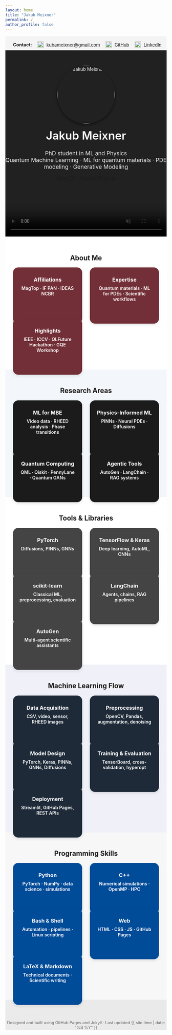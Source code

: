 ```yaml
---
layout: home
title: "Jakub Meixner"
permalink: /
author_profile: false
---
```


<!-- === STYLES === -->
<style>
/* Background Animation */
.animated-bg {
  animation: gradientShift 20s ease infinite;
  background: linear-gradient(-45deg, #f4f4f4, #e5e5e5, #f4f4f4, #dcdcdc);
  background-size: 400% 400%;
}
@keyframes gradientShift {
  0% { background-position: 0% 50%; }
  50% { background-position: 100% 50%; }
  100% { background-position: 0% 50%; }
}

.tile-win8 {
  display: block;
  padding: 1.25rem;
  text-align: center;
  border-radius: 1rem;
  box-shadow: 0 4px 10px rgba(0,0,0,0.1);
  text-decoration: none;
  transition: transform 0.2s ease, box-shadow 0.2s ease;
  font-weight: 600;
  height: 100%;
  color: white;
}
.tile-win8:hover {
  transform: translateY(-4px);
  box-shadow: 0 8px 20px rgba(0,0,0,0.15);
}
.tile-win8 h3, .tile-win8 p {
  color: white;
  margin: 0.5rem 0;
}

.grid-tiles {
  display: grid;
  grid-template-columns: repeat(auto-fit, minmax(160px, 1fr));
  gap: 1.5rem;
}

.tile-about    { background-color: #722f37; }
.tile-research { background-color: #1b1b1b; }
.tile-tools    { background-color: #444; }
.tile-dev      { background-color: #004c99; }
</style>

<div class="animated-bg">

<!-- CONTACT BAR -->
<section style="background-color: #f4f4f4; padding: 1rem 1rem 0.5rem 1.5rem;">
  <div style="max-width: 850px; margin: auto; display: flex; justify-content: space-between; align-items: center; flex-wrap: wrap;">
    <strong style="margin-right: 1rem;">Contact:</strong>
    <a href="mailto:kubameixner@gmail.com" style="display: flex; align-items: center; margin-right: 1rem;">
      <img src="https://img.icons8.com/color/48/000000/gmail-new.png" alt="Gmail" style="width: 20px; margin-right: 0.5rem;">
      kubameixner@gmail.com
    </a>
    <a href="https://github.com/JakubMeixner" target="_blank" style="display: flex; align-items: center; margin-right: 1rem;">
      <img src="https://img.icons8.com/ios-glyphs/30/000000/github.png" alt="GitHub" style="width: 20px; margin-right: 0.5rem;">
      GitHub
    </a>
    <a href="https://linkedin.com/in/jmeixner" target="_blank" style="display: flex; align-items: center;">
      <img src="https://img.icons8.com/color/48/000000/linkedin.png" alt="LinkedIn" style="width: 20px; margin-right: 0.5rem;">
      LinkedIn
    </a>
  </div>
</section>

<!-- HERO SECTION -->
<div style="position: relative; overflow: hidden; height: 580px; text-align: center;">
    <video autoplay muted loop playsinline
        style="position: absolute; inset: 0; width: 100%; height: 100%; object-fit: cover; z-index: 0;">
    <source src="{{ '/assets/hero-fixed.mp4' | relative_url }}" type="video/mp4">
    Your browser does not support the video tag.
    </video>
    
  <div style="position: absolute; inset: 0; background: rgba(0,0,0,0.35); z-index: 1;"></div>
  <div style="position: relative; z-index: 2; padding-top: 3rem; color: white;">
    <img src="{{ '/assets/images/profile.jpg' | relative_url }}" alt="Jakub Meixner" style="border-radius: 50%; width: 180px; height: 180px; object-fit: cover; box-shadow: 0 4px 10px rgba(0,0,0,0.5);">
    <h1 style="font-size: 2.5em; font-weight: 600; margin-top: 1rem;">Jakub Meixner</h1>
    <p style="font-size: 1.25em; max-width: 800px; margin: 1rem auto; color: #eee;">
      PhD student in ML and Physics<br>
      Quantum Machine Learning · ML for quantum materials · PDE modeling · Generative Modeling
    </p>
    <div style="margin-top: 1rem;">
      <a href="https://jakubmeixner.github.io/" class="btn btn--primary" style="margin-right: 1rem;" target="_blank">View CV</a>
      <a href="{{ '/projects/' | relative_url }}" class="btn">Explore Projects</a>
    </div>
  </div>
</div>

<!-- ABOUT -->
<section style="background-color: #fff; padding: 1.5rem;">
  <div style="max-width: 1100px; margin: auto;">
    <h2 style="text-align: center;">About Me</h2>
    <div class="grid-tiles">
      <a href="/cv/" class="tile-win8 tile-about">
        <h3>Affiliations</h3>
        <p>MagTop · IF PAN · IDEAS NCBR</p>
      </a>
      <a href="/research/" class="tile-win8 tile-about">
        <h3>Expertise</h3>
        <p>Quantum materials · ML for PDEs · Scientific workflows</p>
      </a>
      <a href="/about/" class="tile-win8 tile-about">
        <h3>Highlights</h3>
        <p>IEEE · ICCV · QLFuture Hackathon · GQE Workshop</p>
      </a>
    </div>
  </div>
</section>

<!-- RESEARCH -->
<section style="background-color: #f3f6fa; padding: 1.5rem;">
  <div style="max-width: 1100px; margin: auto;">
    <h2 style="text-align: center;">Research Areas</h2>
    <div class="grid-tiles">
      <a href="/research/" class="tile-win8 tile-research">
        <h3>ML for MBE</h3>
        <p>Video data · RHEED analysis · Phase transitions</p>
      </a>
      <a href="/research/" class="tile-win8 tile-research">
        <h3>Physics-Informed ML</h3>
        <p>PINNs · Neural PDEs · Diffusions</p>
      </a>
      <a href="/quantum/" class="tile-win8 tile-research">
        <h3>Quantum Computing</h3>
        <p>QML · Qiskit · PennyLane · Quantum GANs</p>
      </a>
      <a href="/agents/" class="tile-win8 tile-research">
        <h3>Agentic Tools</h3>
        <p>AutoGen · LangChain · RAG systems</p>
      </a>
    </div>
  </div>
</section>

<!-- TOOLS -->
<section style="background-color: #fff; padding: 1.5rem;">
  <div style="max-width: 1100px; margin: auto;">
    <h2 style="text-align: center;">Tools & Libraries</h2>
    <div class="grid-tiles">
      <a href="/tools/" class="tile-win8 tile-tools">
        <h3>PyTorch</h3>
        <p>Diffusions, PINNs, GNNs</p>
      </a>
      <a href="/tools/" class="tile-win8 tile-tools">
        <h3>TensorFlow & Keras</h3>
        <p>Deep learning, AutoML, CNNs</p>
      </a>
      <a href="/tools/" class="tile-win8 tile-tools">
        <h3>scikit-learn</h3>
        <p>Classical ML, preprocessing, evaluation</p>
      </a>
      <a href="/tools/" class="tile-win8 tile-tools">
        <h3>LangChain</h3>
        <p>Agents, chains, RAG pipelines</p>
      </a>
      <a href="/tools/" class="tile-win8 tile-tools">
        <h3>AutoGen</h3>
        <p>Multi-agent scientific assistants</p>
      </a>
    </div>
  </div>
</section>

<!-- ML FLOW -->
<section style="background-color: #f0f0f8; padding: 1.5rem;">
  <div style="max-width: 1100px; margin: auto;">
    <h2 style="text-align: center;">Machine Learning Flow</h2>
    <div class="grid-tiles">
      <a href="/projects/" class="tile-win8 tile-mlflow">
        <h3>Data Acquisition</h3>
        <p>CSV, video, sensor, RHEED images</p>
      </a>
      <a href="/projects/" class="tile-win8 tile-mlflow">
        <h3>Preprocessing</h3>
        <p>OpenCV, Pandas, augmentation, denoising</p>
      </a>
      <a href="/projects/" class="tile-win8 tile-mlflow">
        <h3>Model Design</h3>
        <p>PyTorch, Keras, PINNs, GNNs, Diffusions</p>
      </a>
      <a href="/projects/" class="tile-win8 tile-mlflow">
        <h3>Training & Evaluation</h3>
        <p>TensorBoard, cross-validation, hyperopt</p>
      </a>
      <a href="/projects/" class="tile-win8 tile-mlflow">
        <h3>Deployment</h3>
        <p>Streamlit, GitHub Pages, REST APIs</p>
      </a>
    </div>
  </div>
</section>

<style>
.tile-mlflow {
  background-color: #1e2a38;
}
</style>


<!-- PROGRAMMING SKILLS -->
<section style="background-color: #f7f7f7; padding: 1.5rem;">
  <div style="max-width: 1100px; margin: auto;">
    <h2 style="text-align: center;">Programming Skills</h2>
    <div class="grid-tiles">
      <a href="/tools/" class="tile-win8 tile-dev">
        <h3>Python</h3>
        <p>PyTorch · NumPy · data science · simulations</p>
      </a>
      <a href="/tools/" class="tile-win8 tile-dev">
        <h3>C++</h3>
        <p>Numerical simulations · OpenMP · HPC</p>
      </a>
      <a href="/tools/" class="tile-win8 tile-dev">
        <h3>Bash & Shell</h3>
        <p>Automation · pipelines · Linux scripting</p>
      </a>
      <a href="/tools/" class="tile-win8 tile-dev">
        <h3>Web</h3>
        <p>HTML · CSS · JS · GitHub Pages</p>
      </a>
      <a href="/tools/" class="tile-win8 tile-dev">
        <h3>LaTeX & Markdown</h3>
        <p>Technical documents · Scientific writing</p>
      </a>
    </div>
  </div>
</section>

<!-- FOOTER -->
<footer style="text-align: center; margin: 4rem auto 2rem auto; font-size: 0.9em; color: #666;">
  Designed and built using GitHub Pages and Jekyll · Last updated {{ site.time | date: "%B %Y" }}
</footer>

</div>